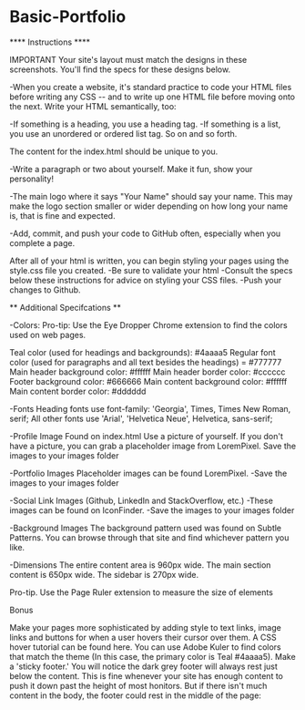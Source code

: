 # Basic-Portfolio

**** Instructions ****

IMPORTANT Your site's layout must match the designs in these screenshots. You'll find the specs for these designs below.

-When you create a website, it's standard practice to code your HTML files before writing any CSS -- and to write up one HTML file before moving onto the next. Write your HTML semantically, too:

-If something is a heading, you use a heading tag.
-If something is a list, you use an unordered or ordered list tag.
  So on and so forth.

The content for the index.html should be unique to you.

-Write a paragraph or two about yourself. Make it fun, show your personality!

-The main logo where it says "Your Name" should say your name. This may make the logo section smaller or wider depending on how long your name is, that is fine and expected.

-Add, commit, and push your code to GitHub often, especially when you complete a page.

After all of your html is written, you can begin styling your pages using the style.css file you created.
-Be sure to validate your html
-Consult the specs below these instructions for advice on styling your CSS files.
-Push your changes to Github.

** Additional Specifcations **

-Colors: Pro-tip: Use the Eye Dropper Chrome extension to find the colors used on web pages.

  Teal color (used for headings and backgrounds): #4aaaa5
  Regular font color (used for paragraphs and all text besides the headings) = #777777
  Main header background color: #ffffff
  Main header border color: #cccccc
  Footer background color: #666666
  Main content background color: #ffffff
  Main content border color: #dddddd

-Fonts
  Heading fonts use font-family: 'Georgia', Times, Times New Roman, serif;
  All other fonts use 'Arial', 'Helvetica Neue', Helvetica, sans-serif;

-Profile Image Found on index.html
  Use a picture of yourself.
  If you don't have a picture, you can grab a placeholder image from LoremPixel. Save the images to your images folder

-Portfolio Images
  Placeholder images can be found LoremPixel.
-Save the images to your images folder

-Social Link Images (Github, LinkedIn and StackOverflow, etc.)
-These images can be found on IconFinder.
-Save the images to your images folder

-Background Images
  The background pattern used was found on Subtle Patterns. You can browse through that site and find whichever pattern you like.

-Dimensions
  The entire content area is 960px wide.
  The main section content is 650px wide.
  The sidebar is 270px wide.

Pro-tip. Use the Page Ruler extension to measure the size of elements

Bonus

Make your pages more sophisticated by adding style to text links, image links and buttons for when a user hovers their cursor over them. A CSS hover tutorial can be found here.
You can use Adobe Kuler to find colors that match the theme (In this case, the primary color is Teal #4aaaa5).
Make a 'sticky footer.' You will notice the dark grey footer will always rest just below the content. This is fine whenever your site has enough content to push it down past the height of most honitors. But if there isn't much content in the body, the footer could rest in the middle of the page:
